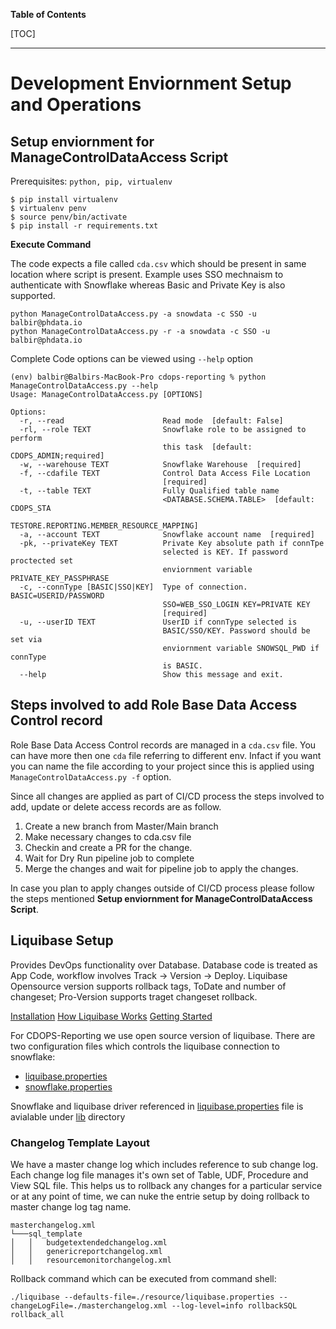 **Table of Contents**

[TOC]
  
---
# Development Enviornment Setup and Operations

## Setup enviornment for ManageControlDataAccess Script

Prerequisites: `python, pip, virtualenv`
```  
$ pip install virtualenv 
$ virtualenv penv 
$ source penv/bin/activate 
$ pip install -r requirements.txt 
```  

**Execute Command**

The code expects a file called `cda.csv` which should be present in same location where script is present.  Example uses SSO mechnaism to authenticate with Snowflake whereas Basic and Private Key is also supported.

```
python ManageControlDataAccess.py -a snowdata -c SSO -u balbir@phdata.io
python ManageControlDataAccess.py -r -a snowdata -c SSO -u balbir@phdata.io
```

Complete Code options can be viewed using `--help` option

```
(env) balbir@Balbirs-MacBook-Pro cdops-reporting % python ManageControlDataAccess.py --help
Usage: ManageControlDataAccess.py [OPTIONS]

Options:
  -r, --read                      Read mode  [default: False]
  -rl, --role TEXT                Snowflake role to be assigned to perform
                                  this task  [default: CDOPS_ADMIN;required]
  -w, --warehouse TEXT            Snowflake Warehouse  [required]
  -f, --cdafile TEXT              Control Data Access File Location
                                  [required]
  -t, --table TEXT                Fully Qualified table name
                                  <DATABASE.SCHEMA.TABLE>  [default: CDOPS_STA
                                  TESTORE.REPORTING.MEMBER_RESOURCE_MAPPING]
  -a, --account TEXT              Snowflake account name  [required]
  -pk, --privateKey TEXT          Private Key absolute path if connTpe
                                  selected is KEY. If password proctected set
                                  enviornment variable PRIVATE_KEY_PASSPHRASE
  -c, --connType [BASIC|SSO|KEY]  Type of connection. BASIC=USERID/PASSWORD
                                  SSO=WEB_SSO_LOGIN KEY=PRIVATE KEY
                                  [required]
  -u, --userID TEXT               UserID if connType selected is
                                  BASIC/SSO/KEY. Password should be set via
                                  enviornment variable SNOWSQL_PWD if connType
                                  is BASIC.
  --help                          Show this message and exit.
```

## Steps involved to add Role Base Data Access Control record
Role Base Data Access Control records are managed in a `cda.csv` file. You can have more then one `cda` file referring to different env. Infact if you want you can name the file according to your project since this is applied using `ManageControlDataAccess.py -f` option.

Since all changes are applied as part of CI/CD process the steps involved to add, update or delete access records are as follow.

1. Create a new branch from Master/Main branch
2. Make necessary changes to cda.csv file
3. Checkin and create a PR for the change.
4. Wait for Dry Run pipeline job to complete
5. Merge the changes and wait for pipeline job to apply the changes.

In case you plan to apply changes outside of CI/CD process please follow the steps mentioned **Setup enviornment for ManageControlDataAccess Script**.

## Liquibase Setup

Provides DevOps functionality over Database. Database code is treated as App Code, workflow involves Track -> Version -> Deploy. Liquibase Opensource version supports rollback tags, ToDate and number of changeset; Pro-Version supports traget changeset rollback.

[Installation](https://www.liquibase.org/download)
[How Liquibase Works](https://www.liquibase.org/get-started/how-liquibase-works)
[Getting Started](https://www.liquibase.org/get-started)

For CDOPS-Reporting we use open source version of liquibase. There are two configuration files which controls the liquibase connection to snowflake:

- [liquibase.properties](../resource/liquibase.properties)
- [snowflake.properties](../resource/snowflake.properties)

Snowflake and liquibase driver referenced in [liquibase.properties](../resource/liquibase.properties) file is avialable under [lib](../lib) directory

### Changelog Template Layout
We have a master change log which includes reference to sub change log. Each change log file manages it's own set of Table, UDF, Procedure and View SQL file. This helps us to rollback any changes for a particular service or at any point of time, we can nuke the entrie setup by doing rollback to master change log tag name.

```
masterchangelog.xml
└───sql_template
│   │   budgetextendedchangelog.xml
│   │   genericreportchangelog.xml
│   │   resourcemonitorchangelog.xml
```
Rollback command which can be executed from command shell:

```
./liquibase --defaults-file=./resource/liquibase.properties --changeLogFile=./masterchangelog.xml --log-level=info rollbackSQL rollback_all
```
 
